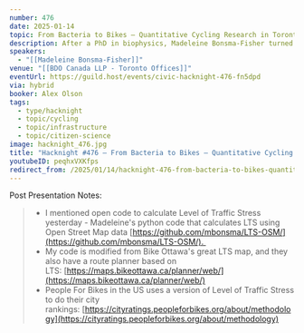 ```yaml
---
number: 476
date: 2025-01-14
topic: From Bacteria to Bikes – Quantitative Cycling Research in Toronto
description: After a PhD in biophysics, Madeleine Bonsma-Fisher turned her hobby into her job as a data scientist quantifying the impacts of cycling infrastructure in Canadian cities. Join her to discuss advocacy, citizen science, and the latest research on cycling in Toronto.
speakers:
  - "[[Madeleine Bonsma-Fisher]]"
venue: "[[BDO Canada LLP - Toronto Offices]]"
eventUrl: https://guild.host/events/civic-hacknight-476-fn5dpd
via: hybrid
booker: Alex Olson
tags:
  - type/hacknight
  - topic/cycling
  - topic/infrastructure
  - topic/citizen-science
image: hacknight_476.jpg
title: "Hacknight #476 – From Bacteria to Bikes – Quantitative Cycling Research in Toronto"
youtubeID: peqhxVXKfps
redirect_from: /2025/01/14/hacknight-476-from-bacteria-to-bikes-quantitative-cycling-research-in-toronto-with-madeleine-bonsma-fisher/
---
```


Post Presentation Notes:
> - I mentioned open code to calculate Level of Traffic Stress yesterday - Madeleine's python code that calculates LTS using Open Street Map data [https://github.com/mbonsma/LTS-OSM/](https://github.com/mbonsma/LTS-OSM/). 
> - My code is modified from Bike Ottawa's great LTS map, and they also have a route planner based on LTS: [https://maps.bikeottawa.ca/planner/web/](https://maps.bikeottawa.ca/planner/web/)
> - People For Bikes in the US uses a version of Level of Traffic Stress to do their city rankings: [https://cityratings.peopleforbikes.org/about/methodology](https://cityratings.peopleforbikes.org/about/methodology)

